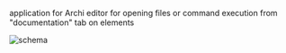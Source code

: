 application for Archi editor for opening files or command execution from "documentation" tab on elements

![schema](https://i.postimg.cc/4yv5NkBP/http-executor.png)

